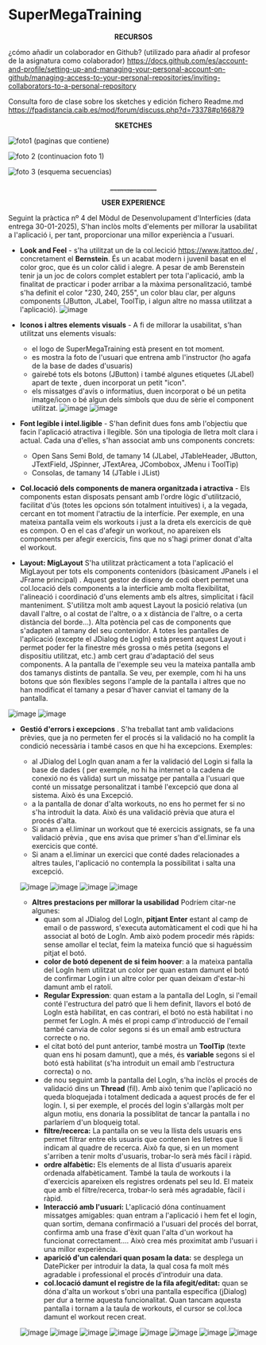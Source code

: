 # SuperMegaTraining

<p align="center"><b>RECURSOS</p></b>

¿cómo  añadir un colaborador en Github?  (utilizado para añadir al profesor de la asignatura como colaborador)
https://docs.github.com/es/account-and-profile/setting-up-and-managing-your-personal-account-on-github/managing-access-to-your-personal-repositories/inviting-collaborators-to-a-personal-repository

Consulta foro de clase sobre los sketches y edición fichero Readme.md
https://fpadistancia.caib.es/mod/forum/discuss.php?d=73378#p166879

<p align="center"><b>SKETCHES</p></b>

![foto1 (paginas que contiene)](https://github.com/user-attachments/assets/8ae68652-b16c-4730-97a7-e64c46bf82ae)

![foto 2 (continuacion foto 1)](https://github.com/user-attachments/assets/72c99419-cdd4-48a2-9d42-1d0b876842d3)

![foto 3 (esquema secuencias)](https://github.com/user-attachments/assets/86ab52c5-6508-4bac-b3dc-54552e6bff87)



<p align="center"><b>______________</p></b>
<p align="center"><b>USER EXPERIENCE</p></b>

Seguint la pràctica nº 4 del Mòdul de Desenvolupament d'Interfícies (data entrega  30-01-2025), S'han inclòs molts d'elements per millorar la usabilitat a l'aplicació i, per tant, proporcionar una millor experiència a l'usuari.

- **Look and Feel** -  s'ha utilitzat un de la col.lecició https://www.jtattoo.de/ , concretament el **Bernstein**.  És un acabat modern i juvenil basat en el color groc, que és un color càlid i alegre. A pesar de amb Berenstein tenir ja un joc de colors complet establert per tota l'aplicació, amb la finalitat de practicar i poder arribar a la màxima personalització, també s'ha definit el color "230, 240, 255", un color blau clar, per alguns components  (JButton, JLabel, ToolTip, i algun altre no massa utilitzat a l'aplicació).
![image](https://github.com/user-attachments/assets/58d5532b-8019-40fe-a0cc-448585225b8f)

  

- **Iconos i altres elements visuals** - A fi de millorar la usabilitat, s'han utilitzat uns elements visuals:
    - el logo de SuperMegaTraining està present en tot moment.
    - es mostra la foto de l'usuari que entrena amb l'instructor (ho agafa de la base de dades d'usuaris)
    - gairebé tots els botons (JButton) i també algunes etiquetes (JLabel) apart de texte , duen incorporat un petit "icon".
    - els missatges d'avís o informatius, duen incorporat o bé un petita imatge/icon o bé algun dels símbols que duu de sèrie el component utilitzat.
![image](https://github.com/user-attachments/assets/1b0ba39c-34a1-48d5-8ebe-cd57ae61ad17)
![image](https://github.com/user-attachments/assets/e53b9be7-44e2-4d32-8f13-931d92059d81)

      
 - **Font legible i intel.ligible** - S'han definit dues fons amb l'objectiu que facin l'aplicació atractiva i llegible. Són una tipologia de lletra molt clara i actual. Cada una d'elles,  s'han associat amb uns components concrets:
    - Open Sans Semi Bold, de tamany 14  (JLabel, JTableHeader, JButton, JTextField, JSpinner, JTextArea, JCombobox, JMenu i ToolTip)
    - Consolas, de tamany 14   (JTable i JList)
 
- **Col.locació dels components de manera organitzada i atractiva** - Els components estan disposats pensant amb l'ordre lògic d'utilització, facilitat d'ús (totes les opcions són totalment intuitives) i, a la vegada, cercant en tot moment l'atractiu de la interfície. Per exemple, en una mateixa pantalla veim els workouts i just a la dreta els exercicis de què es compon. O en el cas d'afegir un workout, no apareixen els components per afegir exercicis, fins que no s'hagi primer donat d'alta el workout.

- **Layout: MigLayout** S'ha utilitzat pràcticament a tota l'aplicació el MigLayout  per tots els components contenidors (bàsicament JPanels i el JFrame principal) . Aquest gestor de diseny de codi obert  permet una col.locació dels components a la interfície amb molta flexibilitat, l'alineació i coordinació d'uns elements amb els altres, simplicitat i fàcil manteniment. S'utilitza molt amb aquest Layout la posició relativa (un davall l'altre, o al costat de l'altre, o a x distància de l'altre, o a certa distància del borde...). Alta potència pel cas de components que s'adapten al tamany del seu contenidor.   A totes les pantalles de l'aplicació (excepte el JDialog de LogIn) està present aquest Layout i permet poder fer la finestre més grossa o més petita (segons el dispositiu utilitzat, etc.) amb cert grau d'adaptació del seus components.
A la pantalla de l'exemple seu veu la mateixa pantalla amb dos tamanys distints de pantalla. Se veu, per exemple, com hi ha uns botons que són flexibles segons l'ample de la pantalla i altres que no han modificat el tamany a pesar d'haver canviat el tamany de la pantalla.

![image](https://github.com/user-attachments/assets/43eab4d4-6053-4949-97d2-a077ae7d6ed6)
![image](https://github.com/user-attachments/assets/be1c3cfc-bc95-433b-b986-e6c3daa049a6)

- **Gestió d'errors i excepcions** . S'ha treballat tant amb validacions prèvies, que ja no permeten fer el procés si la validació no ha complit la condició necessària i també casos en que hi ha excepcions. Exemples:
    - al JDialog del LogIn quan anam a fer la validació del Login si falla la base de dades ( per exemple, no hi ha internet o la cadena de conexió no és vàlida) surt un missatge per pantalla a l'usuari que conté un missatge personalitzat i també l'excepció que dona al sistema.  Això és una Excepció.
    - a la pantalla de donar d'alta workouts, no ens ho permet fer si no s'ha introduit la data. Això és una validació prèvia que atura el procés d'alta.
    - Si anam a el.liminar un workout que té exercicis assignats, se fa una validació prèvia , que ens avisa que primer s'han d'el.liminar els exercicis que conté.
    - Si anam a el.liminar un exercici que conté dades relacionades a altres taules, l'aplicació  no contempla la possibilitat i salta una excepció.
 
  ![image](https://github.com/user-attachments/assets/76fb982e-1f9e-4704-aecc-00169ba2d740)
  ![image](https://github.com/user-attachments/assets/9fc49e85-bfb4-440b-a666-2fa99f7543d0)
  ![image](https://github.com/user-attachments/assets/75f4d92a-4307-45c2-a48e-2bcbb5132653)
  ![image](https://github.com/user-attachments/assets/b49e1947-18bf-4914-8b88-ef85d803c15e)


  - **Altres prestacions per millorar la usabilidad** Podríem citar-ne algunes:
       - quan som al JDialog del LogIn, **pitjant Enter** estant al camp de email o de password, s'executa automàticament el codi que hi ha associat al botó de LogIn. Amb això podem procedir més ràpids: sense amollar el teclat, feim la mateixa funció que si haguéssim pitjat el botó.
       - **color de botó depenent de si feim hoover**: a la mateixa pantalla del LogIn hem utilitzat un color per quan estam damunt el botó de confirmar Login i un altre color per quan deixam d'estar-hi damunt amb el ratolí. 
       - **Regular Expression**: quan estam a la pantalla del LogIn, si l'email conté l'estructura del patró que li hem definit, llavors el botó de LogIn està habilitat, en cas contrari, el botó no està habilitat i no permet fer LogIn.  A més el propi camp d'introducció de l'email també canvia de color segons si és un email amb estructura correcte o no.
       - el citat botó del punt anterior, també mostra un **ToolTip** (texte quan ens hi posam damunt), que a més, és **variable** segons si el botó està habilitat  (s'ha introduit un email amb l'estructura correcta) o no.
       - de nou seguint amb la pantalla del LogIn, s'ha inclòs el procés de validació dins un **Thread** (fil). Amb això tenim que l'aplicació no queda bloquejada i totalment dedicada a aquest procés de fer el login. I, si per exemple, el procés del login s'allargàs molt per algun motiu, ens donaria la possiblitat de tancar la pantalla i no parlaríem d'un bloqueig total.
       - **filtre/recerca:**  La pantalla on se veu la llista dels usuaris ens permet filtrar entre els usuaris que contenen les lletres que li indicam al quadre de recerca. Això fa que, si en un moment s'arriben a tenir molts d'usuaris, trobar-lo serà més fàcil i ràpid.
       - **ordre alfabètic:**  Els elements de al llista d'usuaris apareix ordenada alfabèticament.  També  la taula de workouts i la d'exercicis apareixen els registres ordenats pel seu Id. El mateix que amb el filtre/recerca, trobar-lo serà més agradable, fàcil i ràpid.
       - **Interacció amb l'usuari:** L'aplicació dóna contínuament missatges amigables: quan entram a l'aplicació i hem fet el login, quan sortim, demana confirmació a l'usuari del procés del borrat, confirma amb una frase d'èxit quan l'alta d'un workout ha funcionat correctament.... Això crea més proximitat amb l'usuari i una millor experiència.
       - **aparició d'un calendari quan posam la data:** se desplega un DatePicker per introduir la data, la qual cosa fa molt més agradable i professional el procés d'introduir una data.
       - **col.locació damunt el registre de la fila afegit/editat:**  quan se dóna d'alta un workout s'obri una pantalla específica (jDialog) per dur a terme aquesta funcionalitat. Quan tancam aquesta pantalla i tornam a la taula de workouts, el cursor se col.loca damunt el workout recen creat.

  ![image](https://github.com/user-attachments/assets/a8ec9322-8205-4163-a201-070aea8f9010)
  ![image](https://github.com/user-attachments/assets/ea3b1498-8a63-4d76-af45-3ee7b8357835)
  ![image](https://github.com/user-attachments/assets/362b73f1-f84b-43ac-be03-55dd7087d91f)
  ![image](https://github.com/user-attachments/assets/6bc94211-d4cd-4369-8156-74a0e7d674ad)
  ![image](https://github.com/user-attachments/assets/86cd3157-8f8b-4636-9671-119e68065c53)
  ![image](https://github.com/user-attachments/assets/885046bd-e3da-48fd-8897-1724739e4698)
  ![image](https://github.com/user-attachments/assets/66cf6267-a20a-49f8-bc9f-62e1ac7a8fe2)
  ![image](https://github.com/user-attachments/assets/065ca009-51d6-4070-92a4-5f8ee86b1b88)



  








  
